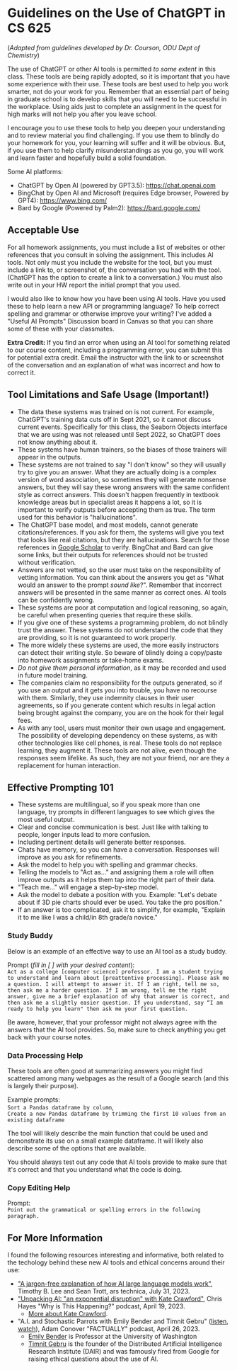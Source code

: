 # Guidelines on the Use of ChatGPT in CS 625

(*Adapted from guidelines developed by Dr. Courson, ODU Dept of Chemistry*)

The use of ChatGPT or other AI tools is permitted *to some extent* in this class. These tools are being rapidly adopted, so it is important that you have some experience with their use. These tools are best used to help you work smarter, not do your work for you. Remember that an essential part of being in graduate school is to develop skills that you will need to be successful in the workplace. Using aids just to complete an assignment in the quest for high marks will not help you after you leave school.

I encourage you to use these tools to help you deepen your understanding and to review material you find challenging. If you use them to blindly do your homework for you, your learning will suffer and it will be obvious.  But, if you use them to help clarify misunderstandings as you go, you will work and learn faster and hopefully build a solid foundation.

Some AI platforms:

* ChatGPT by Open AI (powered by GPT3.5): <https://chat.openai.com>
* BingChat by Open AI and Microsoft (requires Edge browser, Powered by GPT4): <https://www.bing.com/>  
* Bard by Google (Powered by Palm2): <https://bard.google.com/>

## Acceptable Use

For all homework assignments, you must include a list of websites or other references that you consult in solving the assignment. This includes AI tools. Not only must you include the website for the tool, but you must include a link to, or screenshot of, the conversation you had with the tool. (ChatGPT has the option to create a link to a conversation.) You must also write out in your HW report the initial prompt that you used.

I would also like to know how you have been using AI tools. Have you used these to help learn a new API or programming language? To help correct spelling and grammar or otherwise improve your writing?  I've added a "Useful AI Prompts" Discussion board in Canvas so that you can share some of these with your classmates.

**Extra Credit:** If you find an error when using an AI tool for something related to our course content, including a programming error, you can submit this for potential extra credit. Email the instructor with the link to or screenshot of the conversation and an explanation of what was incorrect and how to correct it.

## Tool Limitations and Safe Usage (Important!)

* The data these systems was trained on is not current. For example, ChatGPT's training data cuts off in Sept 2021, so it cannot discuss current events. Specifically for this class, the Seaborn Objects interface that we are using was not released until Sept 2022, so ChatGPT does not know anything about it.
* These systems have human trainers, so the biases of those trainers will appear in the outputs.
* These systems are not trained to say "I don't know" so they will usually try to give you an answer. What they are actually doing is a complex version of word association, so sometimes they will generate nonsense answers, but they will say these wrong answers with the same confident style as correct answers. This doesn't happen frequently in textbook knowledge areas but in specialist areas it happens a lot, so it is important to verify outputs before accepting them as true. The term used for this behavior is "hallucinations".
* The ChatGPT base model, and most models, cannot generate citations/references. If you ask for them, the systems will give you text that looks like real citations, but they are hallucinations. Search for those references in [Google Scholar](https://scholar.google.com/) to verify. BingChat and Bard can give some links, but their outputs for references should not be trusted without verification.
* Answers are not vetted, so the user must take on the responsibility of vetting information. You can think about the answers you get as "What would an answer to the prompt *sound like*?". Remember that incorrect answers will be presented in the same manner as correct ones. AI tools can be confidently wrong.
* These systems are poor at computation and logical reasoning, so again, be careful when presenting queries that require these skills.
* If you give one of these systems a programming problem, do not blindly trust the answer. These systems do not understand the code that they are providing, so it is not guaranteed to work properly.
* The more widely these systems are used, the more easily instructors can detect their writing style. So beware of blindly doing a copy/paste into homework assignments or take-home exams.
* *Do not give them personal information*, as it may be recorded and used in future model training.
* The companies claim no responsibility for the outputs generated, so if you use an output and it gets you into trouble, you have no recourse with them. Similarly, they use indemnity clauses in their user agreements, so if you generate content which results in legal action being brought against the company, you are on the hook for their legal fees.
* As with any tool, users must monitor their own usage and engagement. The possibility of developing dependency on these systems, as with other technologies like cell phones, is real. These tools do not replace learning, they augment it. These tools are not alive, even though the responses seem lifelike. As such, they are not your friend, nor are they a replacement for human interaction.

## Effective Prompting 101

* These systems are multilingual, so if you speak more than one language, try prompts in different languages to see which gives the most useful output.
* Clear and concise communication is best. Just like with talking to people, longer inputs lead to more confusion.
* Including pertinent details will generate better responses.
* Chats have memory, so you can have a conversation. Responses will improve as you ask for refinements.
* Ask the model to help you with spelling and grammar checks.
* Telling the models to "Act as..." and assigning them a role will often improve outputs as it helps them tap into the right part of their data.  
* "Teach me..." will engage a step-by-step model.
* Ask the model to debate a position with you.  Example: "Let's debate about if 3D pie charts should ever be used. You take the pro position."
* If an answer is too complicated, ask it to simplify, for example, "Explain it to me like I was a child/in 8th grade/a novice."

### Study Buddy

Below is an example of an effective way to use an AI tool as a study buddy.

Prompt (*fill in [ ] with your desired content*):  
`Act as a college [computer science] professor. I am a student trying to understand and learn about [preattentive processing]. Please ask me a question. I will attempt to answer it. If I am right, tell me so, then ask me a harder question. If I am wrong, tell me the right answer, give me a brief explanation of why that answer is correct, and then ask me a slightly easier question. If you understand, say “I am ready to help you learn" then ask me your first question.`

Be aware, however, that your professor might not always agree with the answers that the AI tool provides. So, make sure to check anything you get back with your course notes.

### Data Processing Help

These tools are often good at summarizing answers you might find scattered among many webpages as the result of a Google search (and this is largely their purpose).

Example prompts:  
`Sort a Pandas dataframe by column`,  
`Create a new Pandas dataframe by trimming the first 10 values from an existing dataframe`

The tool will likely describe the main function that could be used and demonstrate its use on a small example dataframe. It will likely also describe some of the options that are available.

You should always test out any code that AI tools provide to make sure that it's correct and that you understand what the code is doing.

### Copy Editing Help

Prompt:  
`Point out the grammatical or spelling errors in the following paragraph.`

## For More Information

I found the following resources interesting and informative, both related to the techology behind these new AI tools and ethical concerns around their use:

* ["A jargon-free explanation of how AI large language models work"](https://arstechnica.com/science/2023/07/a-jargon-free-explanation-of-how-ai-large-language-models-work/), Timothy B. Lee and Sean Trott, ars technica, July 31, 2023.
* ["Unpacking AI: "an exponential disruption" with Kate Crawford"](https://www.msnbc.com/msnbc-podcast/why-is-this-happening/unpacking-ai-exponential-disruption-kate-crawford-podcast-transcript-n1304427), Chris Hayes "Why is This Happening?" podcast, April 19, 2023.
  * [More about Kate Crawford](https://www.katecrawford.net/about.html).
* "A.I. and Stochastic Parrots with Emily Bender and Timnit Gebru" ([listen](https://www.podchaser.com/podcasts/factually-with-adam-conover-853712/episodes/ai-and-stochastic-parrots-with-170946764), [watch](https://www.youtube.com/watch?v=jAHRbFetqII)), Adam Conover "FACTUALLY" podcast, April 26, 2023.
  * [Emily Bender](http://faculty.washington.edu/ebender/) is Professor at the University of Washington
  * [Timnit Gebru](https://en.wikipedia.org/wiki/Timnit_Gebru) is the founder of the Distributed Artificial Intelligence Research Institute (DAIR) and was famously fired from Google for raising ethical questions about the use of AI.
